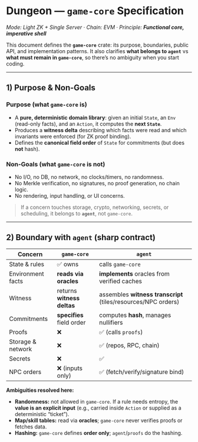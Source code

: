 # Dungeon — `game-core` Specification

*Mode: Light ZK + Single Server · Chain: EVM · Principle: **Functional core, imperative shell***

This document defines the **`game-core`** crate: its purpose, boundaries, public API, and implementation patterns. It also clarifies **what belongs to `agent`** vs **what must remain in `game-core`**, so there’s no ambiguity when you start coding.

---

## 1) Purpose & Non-Goals

### Purpose (what `game-core` **is**)

* A **pure, deterministic domain library**: given an initial `State`, an `Env` (read-only facts), and an `Action`, it computes the **next `State`**.
* Produces a **witness delta** describing which facts were read and which invariants were enforced (for ZK proof binding).
* Defines the **canonical field order** of `State` for commitments (but does **not** hash).

### Non-Goals (what `game-core` **is not**)

* No I/O, no DB, no network, no clocks/timers, no randomness.
* No Merkle verification, no signatures, no proof generation, no chain logic.
* No rendering, input handling, or UI concerns.

> If a concern touches storage, crypto, networking, secrets, or scheduling, it belongs to **`agent`**, not `game-core`.

---

## 2) Boundary with `agent` (sharp contract)

| Concern           | `game-core`                | `agent`                                                       |
| ----------------- | -------------------------- | ------------------------------------------------------------- |
| State & rules     | ✅ owns                     | calls `game-core`                                             |
| Environment facts | **reads via oracles**      | **implements** oracles from verified caches                   |
| Witness           | returns **witness deltas** | assembles **witness transcript** (tiles/resources/NPC orders) |
| Commitments       | **specifies** field order  | computes **hash**, manages nullifiers                         |
| Proofs            | ❌                          | ✅ (calls `proofs`)                                            |
| Storage & network | ❌                          | ✅ (repos, RPC, chain)                                         |
| Secrets           | ❌                          | ✅                                                             |
| NPC orders        | ❌ (inputs only)            | ✅ (fetch/verify/signature bind)                               |

**Ambiguities resolved here:**

* **Randomness:** not allowed in `game-core`. If a rule needs entropy, the **value is an explicit input** (e.g., carried inside `Action` or supplied as a deterministic “ticket”).
* **Map/skill tables:** read via **oracles**; `game-core` never verifies proofs or fetches data.
* **Hashing:** `game-core` defines **order only**; `agent`/`proofs` do the hashing.

